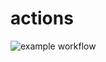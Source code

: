 # actions

![example workflow](https://github.com/sporeus/actions/actions/workflows/test-workflow.yml/badge.svg)
